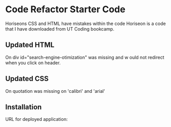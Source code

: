 # Code Refactor Starter Code 

Horiseons CSS and HTML have mistakes within the code
    Horiseon is a code that I have downloaded from UT Coding bookcamp.

## Updated HTML

On <!-- div class="content"-->
    div id="search-engine-otimization" was missing and w ould not redirect when you click on header.

## Updated CSS

On <!--font-family-->
    quotation was missing on 'calibri' and 'arial'     
 
## Installation 

URL for deployed application: